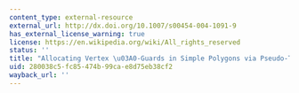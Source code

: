 ```yaml
---
content_type: external-resource
external_url: http://dx.doi.org/10.1007/s00454-004-1091-9
has_external_license_warning: true
license: https://en.wikipedia.org/wiki/All_rights_reserved
status: ''
title: "Allocating Vertex \u03A0-Guards in Simple Polygons via Pseudo-Triangulations"
uid: 280038c5-fc85-474b-99ca-e8d75eb38cf2
wayback_url: ''
---
```

